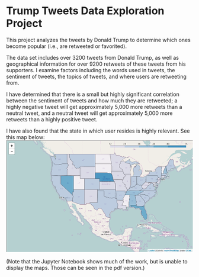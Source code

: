 # Trump Tweets Data Exploration Project

This project analyzes the tweets by Donald Trump to determine which ones become popular (i.e., are retweeted or favorited). 

The data set includes over 3200 tweets from Donald Trump, as well as geographical information for over 9200 retweets of these tweets from his supporters. I examine factors including the words used in tweets, the sentiment of tweets, the topics of tweets, and where users are retweeting from.

I have determined that there is a small but highly significant correlation between the sentiment of tweets and how much they are retweeted; a highly negative tweet will get approximately 5,000 more retweets than a neutral tweet, and a neutral tweet will get approximately 5,000 more retweets than a highly positive tweet.

I have also found that the state in which user resides is highly relevant. See this map below:
![alt text](./choropleth.png "Choropleth of retweets")


(Note that the Jupyter Notebook shows much of the work, but is unable to display the maps. Those can be seen in the pdf version.)

